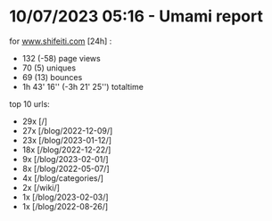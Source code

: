 # 10/07/2023 05:16 - Umami report
for www.shifeiti.com [24h] :

 - 132 (-58) page views
 - 70 (5) uniques
 - 69 (13) bounces
 - 1h 43' 16'' (-3h 21' 25'') totaltime


top 10 urls:
 - 29x [/]
 - 27x [/blog/2022-12-09/]
 - 23x [/blog/2023-01-12/]
 - 18x [/blog/2022-12-22/]
 - 9x [/blog/2023-02-01/]
 - 8x [/blog/2022-05-07/]
 - 4x [/blog/categories/]
 - 2x [/wiki/]
 - 1x [/blog/2023-02-03/]
 - 1x [/blog/2022-08-26/]


